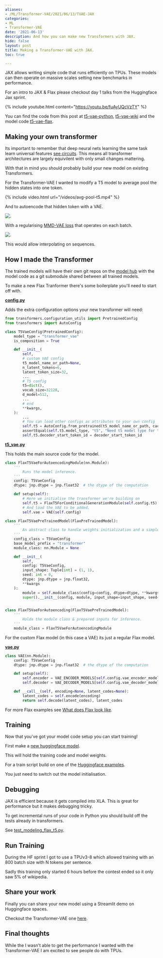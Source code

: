 ```yaml
---
aliases:
- /ML/Transformer-VAE/2021/06/13/TVAE-JAX
categories:
- ML
- Transformer-VAE
date: '2021-06-13'
description: And how you can make new Transformers with JAX.
hide: false
layout: post
title: Making a Transformer-VAE with JAX.
toc: true

---
```


JAX allows writing simple code that runs efficiently on TPUs.
These models can then operate on massive scales setting new benchmarks in performance.

For an intro to JAX & Flax please checkout day 1 talks from the Huggingface Jax sprint.

{% include youtube.html content="https://youtu.be/fuAyUQcVzTY" %}

You can find the code from this post at [t5-vae-python](https://huggingface.co/flax-community/t5-vae-python), [t5-vae-wiki](https://huggingface.co/flax-community/t5-vae-wiki) and the model code [t5-vae-flax](https://github.com/Fraser-Greenlee/t5-vae-flax).

## Making your own transformer

Its important to remember that deep neural nets learning the same task learn universal features [see circuits](https://distill.pub/2020/circuits/early-vision/).
This means all transformer architectures are largely equivilent with only small changes mattering.

With that in mind you should probably build your new model on existing Transformers.

For the Transformer-VAE I wanted to modify a T5 model to average pool the hidden states into one token.

{% include video.html url="/videos/avg-pool-t5.mp4" %}

And to autoencode that hidden token with a VAE.

![.](t5-deep-vae.png)

With a regularising [MMD-VAE loss](https://ermongroup.github.io/blog/a-tutorial-on-mmd-variational-autoencoders/) that operates on each batch.

![.](t5-vae-loss-batch-2.png)

This would allow interpolating on sequences.

## How I made the Transformer

The trained models will have their own git repos on the [model hub](https://huggingface.co/models) with the model code as a git submodule shared between all trained models.

To make a new Flax Tranformer there's some boilerplate you'll need to start off with.

**[config.py](https://github.com/Fraser-Greenlee/t5-vae-flax/blob/main/src/config.py)**

Adds the extra configuration options your new transformer will need:

```python
from transformers.configuration_utils import PretrainedConfig
from transformers import AutoConfig

class T5VaeConfig(PretrainedConfig):
    model_type = "transformer_vae"
    is_composition = True

    def __init__(
        self,
        # custom VAE config
        t5_model_name_or_path=None,
        n_latent_tokens=6,
        latent_token_size=32,
        ...
        # T5 config
        t5=dict(),
        vocab_size=32128,
        d_model=512,
        ...
        # end
        **kwargs,
    ):
        ...
        # You can load other configs as attributes to your own config
        self.t5 = AutoConfig.from_pretrained(t5_model_name_or_path, cache_dir=cache_dir)
        assertEqual(self.t5.model_type, "t5", "Need t5 model type for transformer_decoder.")
        self.t5.decoder_start_token_id = decoder_start_token_id
```

**[t5_vae.py](https://github.com/Fraser-Greenlee/t5-vae-flax/blob/main/src/t5_vae.py)**

This holds the main source code for the model.

```python
class FlaxT5VaeForAutoencodingModule(nn.Module):
    '''
        Runs the model inference.
    '''
    config: T5VaeConfig
    dtype: jnp.dtype = jnp.float32  # the dtype of the computation

    def setup(self):
        # Here we initialise the transformer we're building on
        self.t5 = FlaxT5ForConditionalGenerationModule(self.config.t5)
        # And load the VAE to be added.
        self.vae = VAE(self.config)

class FlaxT5VaePreTrainedModel(FlaxPreTrainedModel):
    '''
        An abstract class to handle weights initialization and a simple interface for downloading and loading pretrained models.
    '''
    config_class = T5VaeConfig
    base_model_prefix = "transformer"
    module_class: nn.Module = None

    def __init__(
        self,
        config: T5VaeConfig,
        input_shape: Tuple[int] = (1, 1),
        seed: int = 0,
        dtype: jnp.dtype = jnp.float32,
        **kwargs
    ):
        module = self.module_class(config=config, dtype=dtype, **kwargs)
        super().__init__(config, module, input_shape=input_shape, seed=seed, dtype=dtype)


class FlaxT5VaeForAutoencoding(FlaxT5VaePreTrainedModel):
    '''
        Holds the module class & prepared inputs for inference.
    '''
    module_class = FlaxT5VaeForAutoencodingModule
```

For the custom Flax model (in this case a VAE) its just a regular Flax model.

**[vae.py](https://github.com/Fraser-Greenlee/t5-vae-flax/blob/main/src/vae.py)**

```python
class VAE(nn.Module):
    config: T5VaeConfig
    dtype: jnp.dtype = jnp.float32  # the dtype of the computation

    def setup(self):
        self.encoder = VAE_ENCODER_MODELS[self.config.vae_encoder_model](self.config.latent_token_size, self.config.n_latent_tokens)
        self.decoder = VAE_DECODER_MODELS[self.config.vae_decoder_model](self.config.t5.d_model,  self.config.n_latent_tokens)

    def __call__(self, encoding=None, latent_codes=None):
        latent_codes = self.encode(encoding)
        return self.decode(latent_codes), latent_codes
```

For more Flax examples see [What does Flax look like](https://github.com/google/flax#what-does-flax-look-like).

## Training

Now that you've got your model code setup you can start training!

First make a [new huggingface model](https://huggingface.co/new).

This will hold the training code and model weights.

For a train script build on one of the [Huggingface examples](https://github.com/huggingface/transformers/tree/master/examples/flax).

You just need to switch out the model initialisation.

## Debugging

JAX is efficient because it gets compiled into XLA. This is great for performance but it makes debugging tricky.

To get incremental runs of your code in Python you should build off the tests already in transformers.

See [test_modeling_flax_t5.py](https://github.com/huggingface/transformers/blob/master/tests/test_modeling_flax_t5.py).

## Run Training

During the HF sprint I got to use a TPUv3-8 which allowed training with an 800 batch size with N tokens per sentence.

Sadly this training only started 6 hours before the contest ended so it only saw 5% of wikipedia.

## Share your work

Finally you can share your new model using a Streamlit demo on Huggingface spaces.

Checkout the Transformer-VAE one [here](https://huggingface.co/spaces/flax-community/t5-vae).

## Final thoughts

While the I wasn't able to get the performance I wanted with the Transformer-VAE I am excited to see people do with TPUs.
